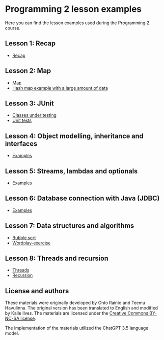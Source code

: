 # Programming 2 lesson examples

Here you can find the lesson examples used during the Programming 2 course.

## Lesson 1: Recap

- [Recap](./src/main/java/lesson1/Lesson1.java)

## Lesson 2: Map

- [Map](./src/main/java/lesson2/Lesson2.java)
- [Hash map example with a large amount of data](./src/main/java/lesson2/LotsOfData.java)

## Lesson 3: JUnit

- [Classes under testing](./src/main/java/lesson3)
- [Unit tests](./src/test/java/lesson3)

## Lesson 4: Object modelling, inheritance and interfaces

- [Examples](./src/main/java/lesson4)

## Lesson 5: Streams, lambdas and optionals

- [Examples](./src/main/java/lesson5)

## Lesson 6: Database connection with Java (JDBC)

- [Examples](./src/main/java/lesson6/Lesson6.java)

## Lesson 7: Data structures and algorithms

- [Bubble sort](./src/main/java/lesson7/BubbleSort.java)
- [Wordplay-exercise](https://github.com/ohjelmointi2/wordplay-exercise/)

## Lesson 8: Threads and recursion

- [Threads](./src/main/java/lesson8/thread)
- [Recursion](./src/main/java/lesson8/recursion/RecursionExample.java)

## License and authors

These materials were originally developed by Ohto Rainio and Teemu Havulinna. The original version has been translated to English and modified by Kalle Ilves. The materials are licensed under the [Creative Commons BY-NC-SA license](https://creativecommons.org/licenses/by-nc-sa/4.0/).

The implementation of the materials utilized the ChatGPT 3.5 language model.
